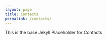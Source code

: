 ```yaml
---
layout: page
title: Contacts
permalink: /contacts/
---
```


This is the base Jekyll Placeholder for Contacts

